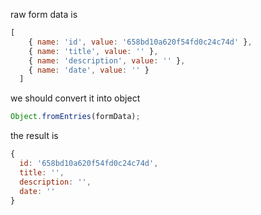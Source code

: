 
raw form data is 
```js
[
    { name: 'id', value: '658bd10a620f54fd0c24c74d' },
    { name: 'title', value: '' },
    { name: 'description', value: '' },
    { name: 'date', value: '' }
  ]
```

we should convert it into object 

```js
Object.fromEntries(formData);
```

the result is 
```js
{
  id: '658bd10a620f54fd0c24c74d',
  title: '',
  description: '',
  date: ''
}
```